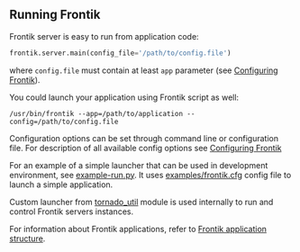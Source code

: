 ## Running Frontik

Frontik server is easy to run from application code:

```python
frontik.server.main(config_file='/path/to/config.file')
```

where `config.file` must contain at least `app` parameter (see [Configuring Frontik](/docs/config.md)).

You could launch your application using Frontik script as well:

```shell
/usr/bin/frontik --app=/path/to/application --config=/path/to/config.file
```

Configuration options can be set through command line or configuration file.
For description of all available config options see [Configuring Frontik](/docs/config.md)

For an example of a simple launcher that can be used in development environment, see [example-run.py](/examples/example-run.py).
It uses [examples/frontik.cfg](/examples/frontik.cfg) config file to launch a simple application.

Custom launcher from [tornado_util](https://github.com/hhru/tornado-util) module is used internally to run
and control Frontik servers instances.

For information about Frontik applications, refer to [Frontik application structure](/docs/frontik-app.md).
